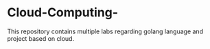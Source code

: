# Cloud-Computing-
This repository contains multiple labs regarding golang language and project based on cloud.
